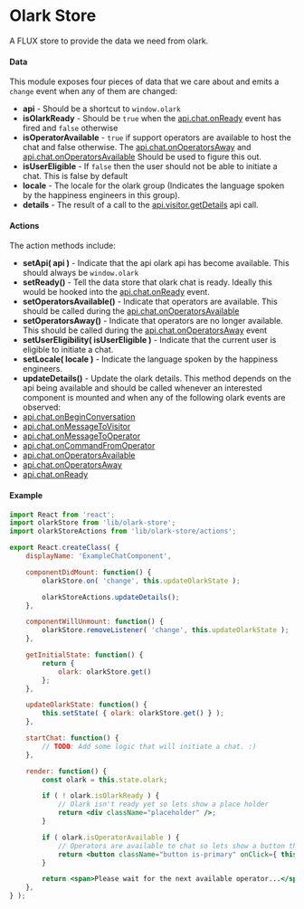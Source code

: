Olark Store
===========

A FLUX store to provide the data we need from olark.

#### Data

This module exposes four pieces of data that we care about and emits a `change` event when any of them are changed:
* **api** - Should be a shortcut to `window.olark`
* **isOlarkReady** - Should be `true` when the [api.chat.onReady](https://www.olark.com/api#api.chat.onReady) event has fired and `false` otherwise
* **isOperatorAvailable** - `true` if support operators are available to host the chat and false otherwise. The [api.chat.onOperatorsAway](https://www.olark.com/api#api.chat.onOperatorsAway) and [api.chat.onOperatorsAvailable](https://www.olark.com/api#api.chat.onOperatorsAvailable) Should be used to figure this out.
* **isUserEligible** - If `false` then the user should not be able to initiate a chat. This is false by default
* **locale** - The locale for the olark group (Indicates the language spoken by the happiness engineers in this group).
* **details** - The result of a call to the [api.visitor.getDetails](https://www.olark.com/api#api.visitor.getDetails) api call.

#### Actions

The action methods include:
* **setApi( api )** - Indicate that the api olark api has become available. This should always be `window.olark`
* **setReady()** - Tell the data store that olark chat is ready. Ideally this would be hooked into the [api.chat.onReady](https://www.olark.com/api#api.chat.onReady) event.
* **setOperatorsAvailable()** - Indicate that operators are available. This should be called during the [api.chat.onOperatorsAvailable](https://www.olark.com/api#api.chat.onOperatorsAvailable)
* **setOperatorsAway()** - Indicate that operators are no longer available. This should be called during the [api.chat.onOperatorsAway](https://www.olark.com/api#api.chat.onOperatorsAway) event
* **setUserEligibility( isUserEligible )** - Indicate that the current user is eligible to initiate a chat.
* **setLocale( locale )** - Indicate the language spoken by the happiness engineers.
* **updateDetails()** - Update the olark details. This method depends on the api being available and should be called whenever an interested component is mounted and when any of the following olark events are observed:
 * [api.chat.onBeginConversation](https://www.olark.com/api#api.chat.onBeginConversation)
 * [api.chat.onMessageToVisitor](https://www.olark.com/api#api.chat.onMessageToVisitor)
 * [api.chat.onMessageToOperator](https://www.olark.com/api#api.chat.onMessageToOperator)
 * [api.chat.onCommandFromOperator](https://www.olark.com/api#api.chat.onCommandFromOperator)
 * [api.chat.onOperatorsAvailable](https://www.olark.com/api#api.chat.onOperatorsAvailable)
 * [api.chat.onOperatorsAway](https://www.olark.com/api#api.chat.onOperatorsAway)
 * [api.chat.onReady](https://www.olark.com/api#api.chat.onReady)

#### Example

```jsx
import React from 'react';
import olarkStore from 'lib/olark-store';
import olarkStoreActions from 'lib/olark-store/actions';

export React.createClass( {
	displayName: 'ExampleChatComponent',

	componentDidMount: function() {
		olarkStore.on( 'change', this.updateOlarkState );

		olarkStoreActions.updateDetails();
	},

	componentWillUnmount: function() {
		olarkStore.removeListener( 'change', this.updateOlarkState );
	},

	getInitialState: function() {
		return {
			olark: olarkStore.get()
		};
	},

	updateOlarkState: function() {
		this.setState( { olark: olarkStore.get() } );
	},

	startChat: function() {
		// TODO: Add some logic that will initiate a chat. :)
	},

	render: function() {
		const olark = this.state.olark;

		if ( ! olark.isOlarkReady ) {
			// Olark isn't ready yet so lets show a place holder
			return <div className="placeholder" />;
		}

		if ( olark.isOperatorAvailable ) {
			// Operators are available to chat so lets show a button that will start a chat for the user
			return <button className="button is-primary" onClick={ this.startChat }>Ask for help</button>;
		}

		return <span>Please wait for the next available operator...</span>
	},
} );

```
